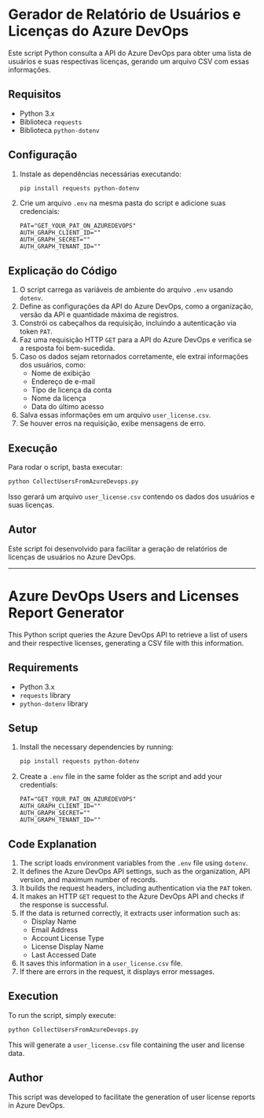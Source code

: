 # Gerador de Relatório de Usuários e Licenças do Azure DevOps

Este script Python consulta a API do Azure DevOps para obter uma lista de usuários e suas respectivas licenças, gerando um arquivo CSV com essas informações.

## Requisitos

- Python 3.x
- Biblioteca `requests`
- Biblioteca `python-dotenv`

## Configuração

1. Instale as dependências necessárias executando:

   ```sh
   pip install requests python-dotenv
   ```

2. Crie um arquivo `.env` na mesma pasta do script e adicione suas credenciais:

   ```env
   PAT="GET_YOUR_PAT_ON_AZUREDEVOPS"
   AUTH_GRAPH_CLIENT_ID=""
   AUTH_GRAPH_SECRET=""
   AUTH_GRAPH_TENANT_ID=""
   ```

## Explicação do Código

1. O script carrega as variáveis de ambiente do arquivo `.env` usando `dotenv`.
2. Define as configurações da API do Azure DevOps, como a organização, versão da API e quantidade máxima de registros.
3. Constrói os cabeçalhos da requisição, incluindo a autenticação via token `PAT`.
4. Faz uma requisição HTTP `GET` para a API do Azure DevOps e verifica se a resposta foi bem-sucedida.
5. Caso os dados sejam retornados corretamente, ele extrai informações dos usuários, como:
   - Nome de exibição
   - Endereço de e-mail
   - Tipo de licença da conta
   - Nome da licença
   - Data do último acesso
6. Salva essas informações em um arquivo `user_license.csv`.
7. Se houver erros na requisição, exibe mensagens de erro.

## Execução

Para rodar o script, basta executar:

```sh
python CollectUsersFromAzureDevops.py
```

Isso gerará um arquivo `user_license.csv` contendo os dados dos usuários e suas licenças.

## Autor

Este script foi desenvolvido para facilitar a geração de relatórios de licenças de usuários no Azure DevOps.

---

# Azure DevOps Users and Licenses Report Generator

This Python script queries the Azure DevOps API to retrieve a list of users and their respective licenses, generating a CSV file with this information.

## Requirements

- Python 3.x
- `requests` library
- `python-dotenv` library

## Setup

1. Install the necessary dependencies by running:

   ```sh
   pip install requests python-dotenv
   ```

2. Create a `.env` file in the same folder as the script and add your credentials:

   ```env
   PAT="GET_YOUR_PAT_ON_AZUREDEVOPS"
   AUTH_GRAPH_CLIENT_ID=""
   AUTH_GRAPH_SECRET=""
   AUTH_GRAPH_TENANT_ID=""
   ```

## Code Explanation

1. The script loads environment variables from the `.env` file using `dotenv`.
2. It defines the Azure DevOps API settings, such as the organization, API version, and maximum number of records.
3. It builds the request headers, including authentication via the `PAT` token.
4. It makes an HTTP `GET` request to the Azure DevOps API and checks if the response is successful.
5. If the data is returned correctly, it extracts user information such as:
   - Display Name
   - Email Address
   - Account License Type
   - License Display Name
   - Last Accessed Date
6. It saves this information in a `user_license.csv` file.
7. If there are errors in the request, it displays error messages.

## Execution

To run the script, simply execute:

```sh
python CollectUsersFromAzureDevops.py
```

This will generate a `user_license.csv` file containing the user and license data.

## Author

This script was developed to facilitate the generation of user license reports in Azure DevOps.

